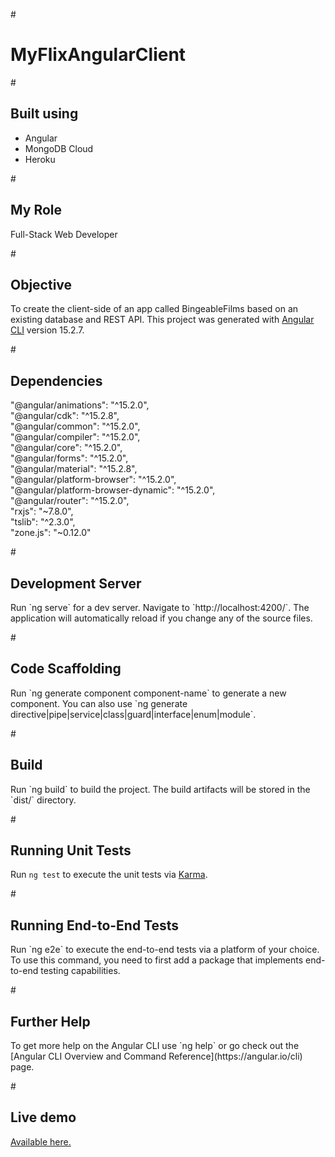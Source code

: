 #<h1>MyFlixAngularClient</h1>

#<h2>Built using</h2>
<ul>
  <li>Angular</li>
  <li>MongoDB Cloud</li>
  <li>Heroku</li>
</ul>

#<h2>My Role</h2>
Full-Stack Web Developer

#<h2>Objective</h2>
To create the client-side of an app called BingeableFilms based on an existing database and REST API. This project was generated with [Angular CLI](https://github.com/angular/angular-cli) version 15.2.7.

#<h2>Dependencies</h2>
  <p>"@angular/animations": "^15.2.0",<br>
     "@angular/cdk": "^15.2.8",<br>
     "@angular/common": "^15.2.0",<br>
     "@angular/compiler": "^15.2.0",<br>
     "@angular/core": "^15.2.0",<br>
     "@angular/forms": "^15.2.0",<br>
     "@angular/material": "^15.2.8",<br>
     "@angular/platform-browser": "^15.2.0",<br>
     "@angular/platform-browser-dynamic": "^15.2.0",<br>
     "@angular/router": "^15.2.0",<br>
     "rxjs": "~7.8.0",<br>
     "tslib": "^2.3.0",<br>
     "zone.js": "~0.12.0"<br></p>

#<h2>Development Server</h2>
<p>Run `ng serve` for a dev server. Navigate to `http://localhost:4200/`. The application will automatically reload if you change any of the source files.</p>

#<h2>Code Scaffolding</h2>
<p>Run `ng generate component component-name` to generate a new component. You can also use `ng generate directive|pipe|service|class|guard|interface|enum|module`.</p>

#<h2>Build</h2>
<p>Run `ng build` to build the project. The build artifacts will be stored in the `dist/` directory.</p>

#<h2>Running Unit Tests</h2>
Run `ng test` to execute the unit tests via [Karma](https://karma-runner.github.io).</p>

#<h2>Running End-to-End Tests</h2>
<p>Run `ng e2e` to execute the end-to-end tests via a platform of your choice. To use this command, you need to first add a package that implements end-to-end testing capabilities.</p>

#<h2>Further Help</h2>
<p>To get more help on the Angular CLI use `ng help` or go check out the [Angular CLI Overview and Command Reference](https://angular.io/cli) page.</p>

#<h2>Live demo</h2>
<p><a href="https://ajbbents.github.io/myFlix-Angular-client/welcome">Available here.</a></p>
